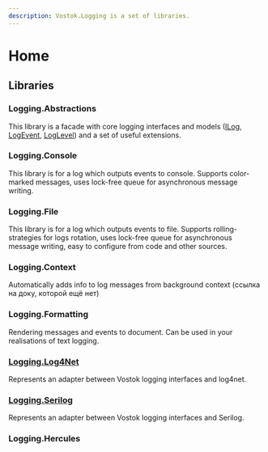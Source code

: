 ```yaml
---
description: Vostok.Logging is a set of libraries.
---
```


# Home

## Libraries

### Logging.Abstractions

This library is a facade with core logging interfaces and models \([ILog](untitled.md#ilog), [LogEvent](untitled.md#logevent), [LogLevel](untitled.md#loglevel)\) and a set of useful extensions.

### Logging.Console

This library is for a log which outputs events to console. Supports color-marked messages, uses lock-free queue for asynchronous message writing.

### Logging.File

This library is for a log which outputs events to file. Supports rolling-strategies for logs rotation, uses lock-free queue for asynchronous message writing, easy to configure from code and other sources.

### Logging.Context

Automatically adds info to log messages from background context \(ссылка на доку, которой ещё нет\)

### Logging.Formatting

Rendering messages and events to document. Can be used in your realisations of text logging.

### [Logging.Log4Net](integration-with-serilog-log4net/)

Represents an adapter between Vostok logging interfaces and log4net.

### [Logging.Serilog](integration-with-serilog-log4net/)

Represents an adapter between Vostok logging interfaces and Serilog.

### Logging.Hercules






